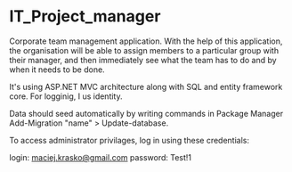 # IT_Project_manager
Corporate team management application. With the help of this application, the organisation will be able to assign members to a particular group with their manager, and then immediately see what the team has to do and by when it needs to be done.

It's using ASP.NET MVC architecture along with SQL and entity framework core. For logginig, I us identity. 

Data should seed automatically by writing commands in Package Manager Add-Migration "name" > Update-database.

To access administrator privilages, log in using these credentials:

login: maciej.krasko@gmail.com
password: Test!1

